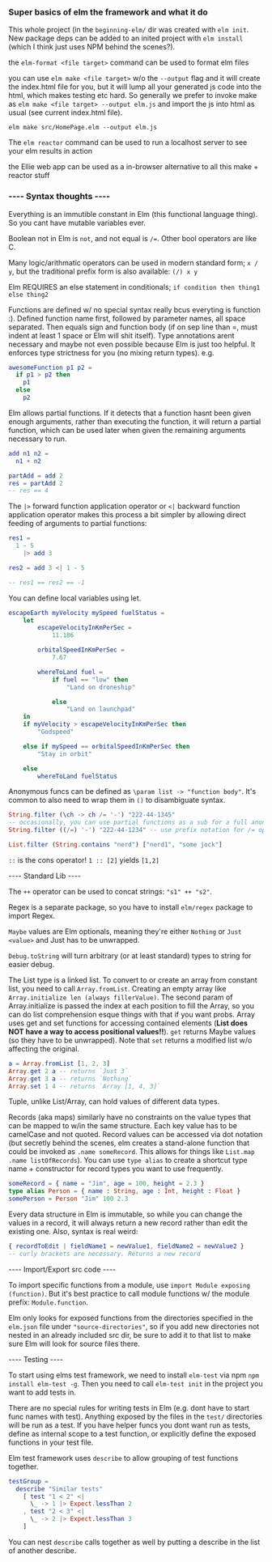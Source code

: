 ### Super basics of elm the framework and what it do

This whole project (in the `beginning-elm/` dir was created with `elm init`. New package deps can be added to an inited project with `elm install` (which I think just uses NPM behind the scenes?).

the `elm-format <file target>` command can be used to format elm files

you can use `elm make <file target>` w/o the `--output` flag and it will create the index.html file for you, but it will lump all your generated js code into the html, which makes testing etc hard. So generally we prefer to invoke make as `elm make <file target> --output elm.js` and import the js into html as usual (see current index.html file). 
```
elm make src/HomePage.elm --output elm.js
```

The `elm reactor` command can be used to run a localhost server to see your elm results in action

the Ellie web app can be used as a in-browser alternative to all this make + reactor stuff

### ---- Syntax thoughts ----

Everything is an immutible constant in Elm (this functional language thing). So you cant have mutable variables ever.

Boolean not in Elm is `not`, and not equal is `/=`. Other bool operators are like C.

Many logic/arithmatic operators can be used in modern standard form; `x / y`, but the traditional prefix form is also available: `(/) x y`

Elm REQUIRES an else statement in conditionals; `if condition then thing1 else thing2`

Functions are defined w/ no special syntax really bcus everyting is function :). Defined function name first, followed by parameter names, all space separated. Then equals sign and function body (if on sep line than =, must indent at least 1 space or Elm will shit itself). Type annotations arent necessary and maybe not even possible because Elm is just too helpful. It enforces type strictness for you (no mixing return types).
e.g.
```elm
awesomeFunction p1 p2 =
  if p1 > p2 then
    p1
  else
    p2
```

Elm allows partial functions. If it detects that a function hasnt been given enough arguments, rather than executing the function, it will return a partial function, which can be used later when given the remaining arguments necessary to run.
```elm
add n1 n2 =
  n1 + n2

partAdd = add 2
res = partAdd 2 
-- res == 4
```
The `|>` forward function application operator or `<|` backward function application operator makes this process a bit simpler by allowing direct feeding of arguments to partial functions:
```elm
res1 =
  1 - 5
    |> add 3

res2 = add 3 <| 1 - 5

-- res1 == res2 == -1
```

You can define local variables using let.

```elm
escapeEarth myVelocity mySpeed fuelStatus =
    let
        escapeVelocityInKmPerSec =
            11.186

        orbitalSpeedInKmPerSec =
            7.67

        whereToLand fuel =
            if fuel == "low" then
                "Land on droneship"

            else
                "Land on launchpad"
    in
    if myVelocity > escapeVelocityInKmPerSec then
        "Godspeed"

    else if mySpeed == orbitalSpeedInKmPerSec then
        "Stay in orbit"

    else
        whereToLand fuelStatus
```

Anonymous funcs can be defined as `\param list -> "function body"`. It's common to also need to wrap them in `()` to disambiguate syntax.
```elm
String.filter (\ch -> ch /= '-') "222-44-1345"
-- occasionally, you can use partial functions as a sub for a full anon func;
String.filter ((/=) '-') "222-44-1234" -- use prefix notation for /= operator

List.filter (String.contains "nerd") ["nerd1", "some jock"]
```

`::` is the cons operator! `1 :: [2]` yields `[1,2]`

---- Standard Lib ----

The `++` operator can be used to concat strings: `"s1" ++ "s2"`.

Regex is a separate package, so you have to install `elm/regex` package to import Regex.

`Maybe` values are Elm optionals, meaning they're either `Nothing` or `Just <value>` and Just has to be unwrapped.

`Debug.toString` will turn arbitrary (or at least standard) types to string for easier debug.

The List type is a linked list. To convert to or create an array from constant list, you need to call `Array.fromList`.
Creating an empty array like `Array.initialize len (always fillerValue)`. The second param of Array.initialize is passed the index at each position to fill the Array, so you can do list comprehension esque things with that if you want probs.
Array uses get and set functions for accessing contained elements (**List does NOT have a way to access positional values!!**). `get` returns Maybe values (so they have to be unwrapped). Note that `set` returns a modified list w/o affecting the original.
```elm
a = Array.fromList [1, 2, 3]
Array.get 2 a -- returns `Just 3`
Array.get 3 a -- returns `Nothing`
Array.set 1 4 -- returns `Array [1, 4, 3]`
```

Tuple, unlike List/Array, can hold values of different data types.

Records (aka maps) similarly have no constraints on the value types that can be mapped to w/in the same structure. Each key value has to be camelCase and not quoted. Record values can be accessed via dot notation (but secretly behind the scenes, elm creates a stand-alone function that could be invoked as `.name someRecord`. This allows for things like `List.map .name listOfRecords`).
You can use `type alias` to create a shortcut type name + constructor for record types you want to use frequently.
```elm
someRecord = { name = "Jim", age = 100, height = 2.3 }
type alias Person = { name : String, age : Int, height : Float }
somePerson = Person "Jim" 100 2.3
```

Every data structure in Elm is immutable, so while you can change the values in a record, it will always return a new record rather than edit the existing one. Also, syntax is real weird:
```elm
{ recordToEdit | fieldName1 = newValue1, fieldName2 = newValue2 } 
-- curly brackets are necessary. Returns a new record 
```

---- Import/Export src code ----

To import specific functions from a module, use `import Module exposing (function)`. But it's best practice to call module functions w/ the module prefix: `Module.function`.

Elm only looks for exposed functions from the directories specified in the `elm.json` file under `"source-directories"`, so if you add new directories not nested in an already included src dir, be sure to add it to that list to make sure Elm will look for source files there.

---- Testing ----

To start using elms test framework, we need to install `elm-test` via npm `npm install elm-test -g`. Then you need to call `elm-test init` in the project you want to add tests in.

There are no special rules for writing tests in Elm (e.g. dont have to start func names with test). Anything exposed by the files in the `test/` directories will be run as a test. If you have helper funcs you dont want run as tests, define as internal scope to a test function, or explicitly define the exposed functions in your test file.

Elm test framework uses `describe` to allow grouping of test functions together.
```elm
testGroup =
  describe "Similar tests"
    [ test "1 < 2" <|
      \_ -> 1 |> Expect.lessThan 2
    , test "2 < 3" <|
      \_ -> 2 |> Expect.lessThan 3
    ]
```
You can nest `describe` calls together as well by putting a describe in the list of another describe.
